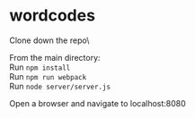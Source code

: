 # wordcodes

Clone down the repo\

From the main directory:\
Run ```npm install```\
Run ```npm run webpack```\
Run ```node server/server.js```

Open a browser and navigate to localhost:8080
